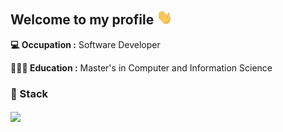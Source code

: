 <h2>Welcome to my profile <img src="https://raw.githubusercontent.com/ABSphreak/ABSphreak/master/gifs/Hi.gif" width="25px"></h2>

**💻 Occupation :**  Software Developer

**👩🏻‍🎓 Education :**  Master's in Computer and Information Science

### 🚀 Stack
<p>
    <a href="https://skillicons.dev/" target="_blank">
        <img align="center" src="https://skillicons.dev/icons?i=go,python,git,postman,html,css" />
    </a>
</p>
